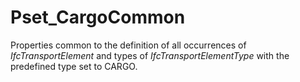 # Pset_CargoCommon

Properties common to the definition of all occurrences of _IfcTransportElement_ and types of _IfcTransportElementType_ with the predefined type set to CARGO.
<!-- end of short definition -->

